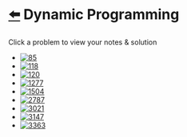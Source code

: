 # [⬅️](../README.md) Dynamic Programming 

Click a problem to view your notes & solution

- [![85](https://img.shields.io/badge/85-Maximal_Rectangle-red)](/problems/85.md)
- [![118](https://img.shields.io/badge/118-Pascals_Triangle-brightgreen)](/problems/118.md)
- [![120](https://img.shields.io/badge/120-Triangle-yellow)](/problems/120.md)
- [![1277](https://img.shields.io/badge/1277-Count_Square_Submatrices_with_All_Ones-yellow)](/problems/1277.md)
- [![1504](https://img.shields.io/badge/1504-Count_Submatrices_With_All_Ones-yellow)](/problems/1504.md)
- [![2787](https://img.shields.io/badge/2787-Ways_to_Express_an_Integer_as_Sum_of_Powers-yellow)](/problems/2787.md)
- [![3021](https://img.shields.io/badge/3021-Alice_and_Bob_Playing_Flower_Game-yellow)](/problems/3021.md)
- [![3147](https://img.shields.io/badge/3147-Taking_Maximum_Energy_From_the_Mystic_Dungeon-yellow)](/problems/3147.md)
- [![3363](https://img.shields.io/badge/3363-Find_the_Maximum_Number_of_Fruits_Collected-red)](/problems/3363.md)

